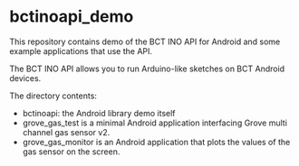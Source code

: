 # bctinoapi_demo
This repository contains demo of the BCT INO API for Android and some example applications that use the API.

The BCT INO API allows you to run Arduino-like sketches on BCT Android devices.

The directory contents:
* bctinoapi: the Android library demo itself
* grove_gas_test is a minimal Android application interfacing Grove multi channel
  gas sensor v2.
* grove_gas_monitor is an Android application that plots the values of the gas sensor
  on the screen.

